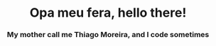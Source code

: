 <h1 align="center">Opa meu fera, hello there!</h1>
<h3 align="center">My mother call me Thiago Moreira, and I code sometimes</h3>

<p src="./img/lnkdn" align="center" class="LI-profile-badge"  data-version="v1" data-size="large" data-locale="en_US" data-type="horizontal" data-theme="dark" data-vanity="erick-giffoni"><a class="LI-simple-link" href='https://www.linkedin.com/in/engthm/</a></p>

- 🔭 I’m currently working on []()

- 🌱 Learning more about **React, React Native, JS, HTML and CSS**

- 👯 If I can help you **I will**

- 💬 Wanna know something? ask **anything**

- 📫 Reach me in **thm.profissional@gmail.com**

<h3 align="left">Connect with me:</h3>
<p align="left">
<a href="https://www.linkedin.com/in/engthm/" target="blank"><img align="center" src="https://cdn.jsdelivr.net/npm/simple-icons@3.0.1/icons/linkedin.svg" alt="erick-giffoni" height="30" width="40" /></a>
</p>

<h3 align="left">Languages and Tools:</h3>
<p align="left"> <a href="https://firebase.google.com/" target="_blank"> <img src="https://www.vectorlogo.zone/logos/firebase/firebase-icon.svg" alt="firebase" width="40" height="40"/> </a> <a href="https://cloud.google.com" target="_blank"> <img src="https://www.vectorlogo.zone/logos/google_cloud/google_cloud-icon.svg" alt="gcp" width="40" height="40"/> </a> <a href="https://reactjs.org/" target="_blank"> <img src="https://previews.123rf.com/images/niyazz/niyazz1309/niyazz130900131/22045962-letters-and-symbols-in-fire-letter-c-.jpg" alt="react" width="40" height="40"/> </a> <a href="https://reactnative.dev/" target="_blank"> <img src="https://reactnative.dev/img/header_logo.svg" alt="reactnative" width="40" height="40"/> </a>

<hr>

<img src="https://github-readme-stats.vercel.app/api/top-langs?username=feurrado&show_icons=true&locale=en&layout=compact" alt="erick-giffoni" />

![Feurrado's github stats](https://github-readme-stats.vercel.app/api?username=Feurrado&show_icons=true&theme=tokyonight)

</p>

